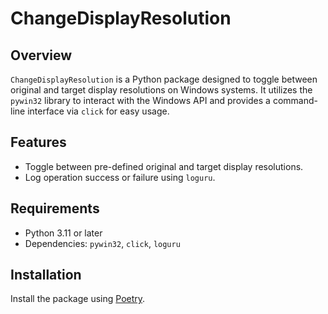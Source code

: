 # ChangeDisplayResolution

## Overview
`ChangeDisplayResolution` is a Python package designed to toggle between original and target display resolutions on Windows systems. It utilizes the `pywin32` library to interact with the Windows API and provides a command-line interface via `click` for easy usage.

## Features
- Toggle between pre-defined original and target display resolutions.
- Log operation success or failure using `loguru`.

## Requirements
- Python 3.11 or later
- Dependencies: `pywin32`, `click`, `loguru`
  
## Installation
Install the package using [Poetry](https://python-poetry.org/).
